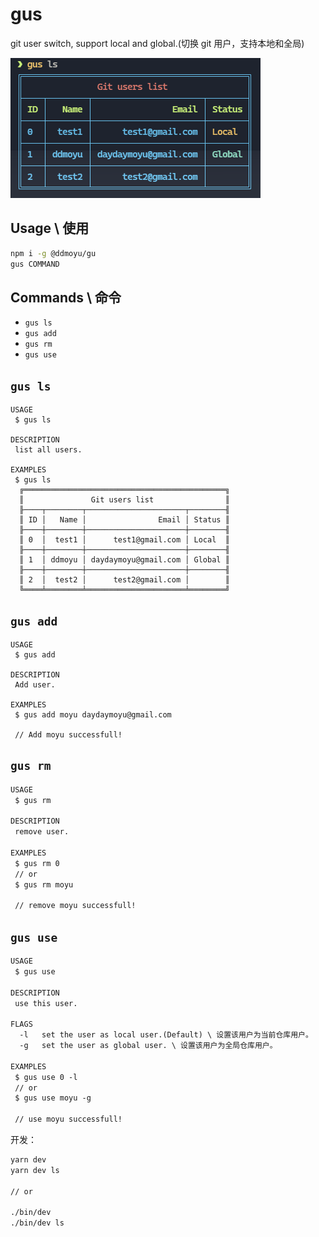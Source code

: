 # gus

git user switch, support local and global.(切换 git 用户，支持本地和全局)

![](./screenshot/00.png)

## Usage \ 使用
```bash
npm i -g @ddmoyu/gu
gus COMMAND
```

## Commands \ 命令

* `gus ls`
* `gus add`
* `gus rm`
* `gus use`

## `gus ls`
```
USAGE
 $ gus ls

DESCRIPTION
 list all users.  

EXAMPLES
 $ gus ls
  ╔═════════════════════════════════════════════╗
  ║               Git users list                ║
  ╟────┬────────┬──────────────────────┬────────╢
  ║ ID │   Name │                Email │ Status ║
  ╟────┼────────┼──────────────────────┼────────╢
  ║ 0  │  test1 │      test1@gmail.com │ Local  ║
  ╟────┼────────┼──────────────────────┼────────╢
  ║ 1  │ ddmoyu │ daydaymoyu@gmail.com │ Global ║
  ╟────┼────────┼──────────────────────┼────────╢
  ║ 2  │  test2 │      test2@gmail.com │        ║
  ╚════╧════════╧══════════════════════╧════════╝
```

## `gus add`
```
USAGE
 $ gus add

DESCRIPTION
 Add user.  

EXAMPLES
 $ gus add moyu daydaymoyu@gmail.com

 // Add moyu successfull!
```

## `gus rm`
```bash
USAGE
 $ gus rm

DESCRIPTION
 remove user.

EXAMPLES
 $ gus rm 0
 // or
 $ gus rm moyu

 // remove moyu successfull!
```

## `gus use`
```txt
USAGE
 $ gus use

DESCRIPTION
 use this user.

FLAGS
  -l   set the user as local user.(Default) \ 设置该用户为当前仓库用户。 
  -g   set the user as global user. \ 设置该用户为全局仓库用户。

EXAMPLES
 $ gus use 0 -l
 // or
 $ gus use moyu -g

 // use moyu successfull!
```

开发：
```bash
yarn dev
yarn dev ls

// or

./bin/dev
./bin/dev ls
```
